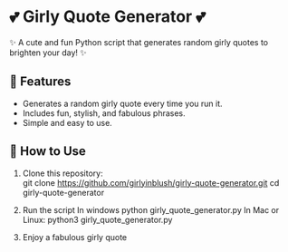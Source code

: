 # 💕 Girly Quote Generator 💕

✨ A cute and fun Python script that generates random girly quotes to brighten your day! ✨  

## 💖 Features  
- Generates a random girly quote every time you run it.  
- Includes fun, stylish, and fabulous phrases.  
- Simple and easy to use.  

## 🌸 How to Use  
1. Clone this repository:  
   git clone https://github.com/girlyinblush/girly-quote-generator.git
   cd girly-quote-generator

2. Run the script
    In windows
        python girly_quote_generator.py
    In Mac or Linux:
        python3 girly_quote_generator.py

3. Enjoy a fabulous girly quote 
 



